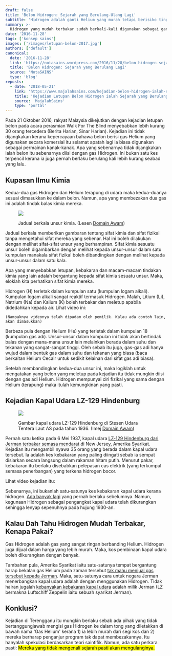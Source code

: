 ```yaml
---
draft: false
title: 'Belon Hidrogen: Sejarah yang Berulang-Ulang Lagi'
subtitle: 'Hidrogen adalah ganti Helium yang murah tetapi berisiko tinggi'
summary: >-
  Hidrogen yang mudah terbakar sudah berkali-kali digunakan sebagai ganti Helium yang nadir untuk mengangkat belon.
date: '2016-11-28'
tags: ['konsep sains']
images: ['/images/letupan-belon-2017.jpg']
authors: ['default']
canonical:
  date: '2016-11-28'
  link: 'https://notasains.wordpress.com/2016/11/28/belon-hidrogen-sejarah-yang-berulang-lagi/'
  title: 'Belon Hidrogen: Sejarah yang Berulang Lagi'
  source: 'NotaSAINS'
  type: 'blog'
reposts:
  - date: '2018-05-21'
    link: 'https://www.majalahsains.com/kejadian-belon-hidrogen-ialah-sejarah-yang-berulang-kembali/'
    title: 'Kejadian Letupan Belon Hidrogen ialah Sejarah yang Berulang Kembali!'
    source: 'MajalahSains'
    type: 'portal'
---
```


Pada 21 Oktober 2016, rakyat Malaysia dikejutkan dengan kejadian letupan belon pada acara perasmian Walk For The Blind menyebabkan lebih kurang 30 orang tercedera (Berita Harian, Sinar Harian). Kejadian ini tidak dijangkakan kerana kepercayaan bahawa belon berisi gas Helium yang digunakan secara komersial itu selamat apatah lagi ia biasa digunakan sebagai permainan kanak-kanak. Apa yang sebenarnya tidak dijangkakan ialah belon itu sebenarnya diisi dengan gas Hidrogen. Ini bukan satu kes terpencil kerana ia juga pernah berlaku berulang kali lebih kurang seabad yang lalu.

## Kupasan Ilmu Kimia

Kedua-dua gas Hidrogen dan Helium terapung di udara maka kedua-duanya sesuai dimasukkan ke dalam belon. Namun, apa yang membezakan dua gas ini adalah tindak balas kimia mereka.

<figure>

![](/images/Jadual-berkala_DA_wiki.png)

<figcaption>

Jadual berkala unsur kimia. (Lesen [Domain Awam](https://commons.wikimedia.org/wiki/File:Simple_Periodic_Table_Chart-en.svg))

</figcaption>

</figure>

Jadual berkala memberikan gambaran tentang sifat kimia dan sifat fizikal tanpa mengetahui sifat mereka yang sebenar. Hal ini boleh dilakukan dengan melihat sifat-sifat unsur yang berhampiran. Sifat kimia sesuatu unsur boleh digambarkan dengan melihat kepada unsur-unsur dalam satu kumpulan manakala sifat fizikal boleh dibandingkan dengan melihat kepada unsur-unsur dalam satu kala.

Apa yang menyebabkan letupan, kebakaran dan macam-macam tindakan kimia yang lain adalah bergantung kepada sifat kimia sesuatu unsur. Maka, eloklah kita perhatikan sifat kimia mereka.

Hidrogen (H) terletak dalam kumpulan satu (kumpulan logam alkali). Kumpulan logam alkali sangat reaktif termasuk Hidrogen. Malah, Litium (Li), Natrium (Na) dan Kalium (K) boleh terbakar dan meletup apabila didedahkan kepada air. Lihat video ini:

<YouTube id="HvVUtpdK7xw"/>

`(Nampaknya videonya telah dipadam oleh pemilik. Kalau ada contoh lain, akan dimasukkan)`

Berbeza pula dengan Helium (He) yang terletak dalam kumpulan 18 (kumpulan gas adi). Unsur-unsur dalam kumpulan ini tidak akan bertindak balas dengan mana-mana unsur lain melainkan berada dalam suhu dan tekanan yang sangat-sangat tinggi. Oleh sebab itu juga, gas-gas adi hanya wujud dalam bentuk gas dalam suhu dan tekanan yang biasa (baca berkaitan Helium Cecair untuk sedikit kelainan dari sifat gas adi biasa).

Setelah membandingkan kedua-dua unsur ini, maka logiklah untuk mengatakan yang belon yang meletup pada kejadian itu tidak mungkin diisi dengan gas adi Helium. Hidrogen mempunyai ciri fizikal yang sama dengan Helium (terapung) maka itulah kemungkinan yang pasti.

## Kejadian Kapal Udara LZ-129 Hindenburg

<figure>

![](/images/Zeppelin-Hindenburg_DA_wiki.jpg)

<figcaption>

Gambar kapal udara LZ-129 Hindenburg di Stesen Udara Tentera Laut AS pada tahun 1936. (Imej [Domain Awam](https://commons.wikimedia.org/wiki/File:Hindenburg_at_lakehurst.jpg))

</figcaption>

</figure>

Pernah satu ketika pada 6 Mei 1937, kapal udara [LZ-129 Hindenburg dari Jerman terbakar semasa mendarat](http://www.airships.net/hindenburg/disaster) di New Jersey, Amerika Syarikat. Kejadian itu mengambil nyawa 35 orang yang berada dalam kapal udara tersebut. Ia adalah kes kebakaran yang paling diingati sebab ia sempat disiarkan secara langsung dalam rakaman hitam putih. Menurut pakar, kebakaran itu berlaku disebabkan pelepasan cas elektrik (yang terkumpul semasa penerbangan) yang terkena hidrogen bocor.

Lihat video kejadian itu:

<YouTube id="CgWHbpMVQ1U"/>

Sebenarnya, ini bukanlah satu-satunya kes kebakaran kapal udara kerana hidrogen. [Ada banyak lagi](http://www.airships.net/hydrogen-airship-accidents) yang pernah berlaku sebelumnya. Namun, kegunaan Hidrogen sebagai pengangkat kapal udara telah dikurangkan sehingga lenyap sepenuhnya pada hujung 1930-an.

## Kalau Dah Tahu Hidrogen Mudah Terbakar, Kenapa Pakai?

Gas Hidrogen adalah gas yang sangat ringan berbanding Helium. Hidrogen juga dijual dalam harga yang lebih murah. Maka, kos pembinaan kapal udara boleh dikurangkan dengan banyak.

Tambahan pula, Amerika Syarikat iaitu satu-satunya tempat bergantung harap bekalan gas Helium pada zaman tersebut [tak mahu menjual gas tersebut kepada Jerman](http://www.globalsecurity.org/military/world/airship-helium.htm). Maka, satu-satunya cara untuk negara Jerman menerbangkan kapal udara adalah dengan menggunakan Hidrogen. Tidak hairan jugalah [kebanyakan kebakaran kapal udara](http://www.airships.net/hydrogen-airship-accidents) adalah milik Jerman (LZ bermakna Luftschiff Zeppelin iaitu sebuah syarikat Jerman).

## Konklusi?

Kejadian di Terengganu itu mungkin berlaku sebab ada pihak yang tidak bertanggungjawab mengisi gas Hidrogen ke dalam tong yang diletakkan di bawah nama 'Gas Helium' kerana 1) ia lebih murah dari segi kos dan 2) mereka berharap penganjur program tak dapat membezakannya. Itu hanyalah spekulasi berdasarkan teori saintifik. Namun, ada satu perkara pasti: <mark>Mereka yang tidak mengenali sejarah pasti akan mengulanginya.</mark>
